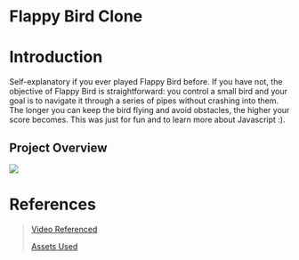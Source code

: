 # Flappy Bird Clone

# Introduction
Self-explanatory if you ever played Flappy Bird before. If you have not, the objective of Flappy Bird is straightforward: you control a small bird and your goal is to navigate it through a series of pipes without crashing into them. The longer you can keep the bird flying and avoid obstacles, the higher your score becomes. This was just for fun and to learn more about Javascript :).

## Project Overview
![](https://i.imgur.com/msCW9Z8.gif)

# References
> [Video Referenced](https://www.youtube.com/watch?v=jj5ADM2uywg)
> 
> [Assets Used](https://github.com/samuelcust/flappy-bird-assets)

